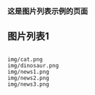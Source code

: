 ### 这是图片列表示例的页面

## 图片列表1

``` images width=800 col=3

img/cat.png
img/dinosaur.png
img/news1.png
img/news2.png
img/news3.png

```
